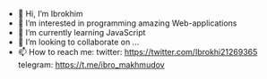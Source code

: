 - 👋 Hi, I’m Ibrokhim
- 👀 I’m interested in programming amazing Web-applications
- 🌱 I’m currently learning JavaScript
- 💞️ I’m looking to collaborate on ...
- 📫 How to reach me:
      twitter: https://twitter.com/Ibrokhi21269365
      telegram: https://t.me/ibro_makhmudov

<!---
Ibro6/Ibro6 is a ✨ special ✨ repository because its `README.md` (this file) appears on your GitHub profile.
You can click the Preview link to take a look at your changes.
--->
